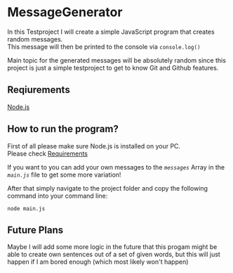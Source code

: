 # MessageGenerator

In this Testproject I will create a simple JavaScript program that creates random messages.  
This message will then be printed to the console via `console.log()`

Main topic for the generated messages will be absolutely random since this project is just a simple testproject to get to know Git and Github features.

## Reqiurements

[Node.js](https://nodejs.org/en)

## How to run the program?

First of all please make sure Node.js is installed on your PC.  
Please check [Requirements](#reqiurements)

If you want to you can add your own messages to the _`messages`_ Array in the _`main.js`_ file to get some more variation!

After that simply navigate to the project folder and copy the following command into your command line:

    node main.js

## Future Plans

Maybe I will add some more logic in the future that this progam might be able to create own sentences out of a set of given words, but this will just happen if I am bored enough (which most likely won't happen)
